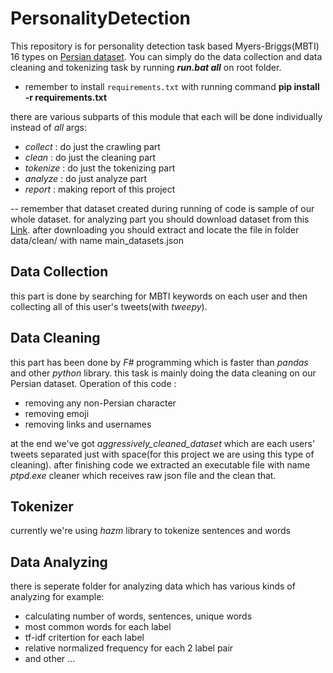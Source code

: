 # PersonalityDetection

This repository is for personality detection task based Myers-Briggs(MBTI) 16 types on [Persian dataset](https://huggingface.co/datasets/mjavadmt/mbti-persian-twitter). 
You can simply do the data collection and data cleaning and tokenizing task by running ***run.bat all*** on root folder.
- remember to install `requirements.txt` with running command **pip install -r requirements.txt**

there are various subparts of this module that each will be done individually instead of *all* args:
- *collect* : do just the crawling part
- *clean* : do just the cleaning part
- *tokenize* : do just the tokenizing part
- *analyze* : do just analyze part
- *report* : making report of this project

-- remember that dataset created during running of code is sample of our whole dataset. for analyzing part you should download
dataset from this [Link](https://huggingface.co/datasets/mjavadmt/mbti-persian-twitter). after downloading you should extract and locate the file in folder data/clean/ with name main_datasets.json

## Data Collection
this part is done by searching for MBTI keywords on each user and then collecting all of this user's tweets(with *tweepy*).

## Data Cleaning
this part has been done by *F#* programming which is faster than *pandas* and other *python* library.
this task is mainly doing the data cleaning on our Persian dataset. 
Operation of this code : 
- removing any non-Persian character
- removing emoji
- removing links and usernames 

at the end we've got *aggressively_cleaned_dataset* which are each users' tweets separated just with space(for this project
we are using this type of cleaning).
after finishing code we extracted an executable file with name *ptpd.exe* cleaner which receives raw json file and the clean that.

## Tokenizer
currently we're using *hazm* library to tokenize sentences and words

## Data Analyzing
there is seperate folder for analyzing data which has various kinds of analyzing for example:
- calculating number of words, sentences, unique words
- most common words for each label 
- tf-idf critertion for each label
- relative normalized frequency for each 2 label pair
- and other ...